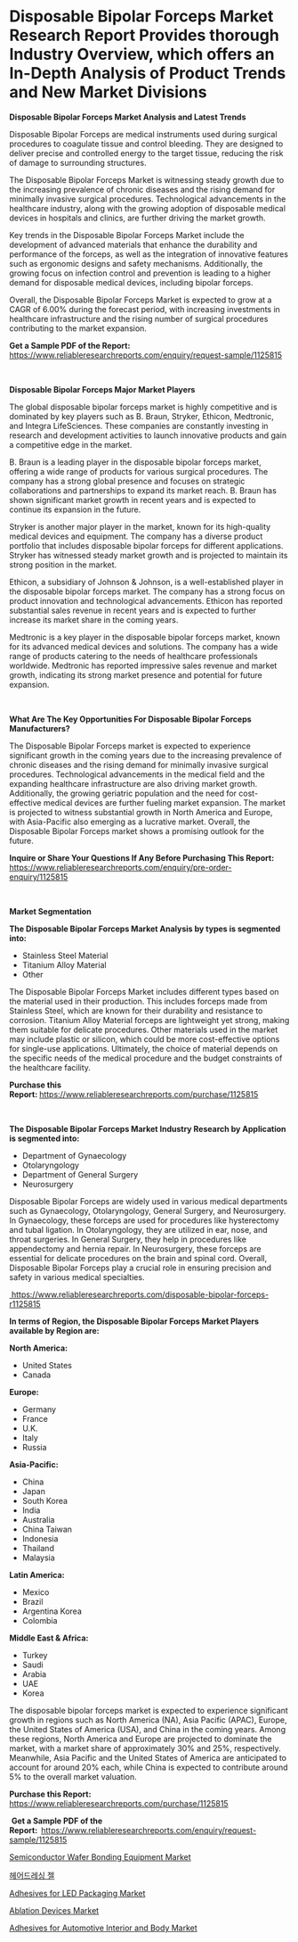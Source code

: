 <p><h1>Disposable Bipolar Forceps Market Research Report Provides thorough Industry Overview, which offers an In-Depth Analysis of Product Trends and New Market Divisions</h1></p><p><strong>Disposable Bipolar Forceps Market Analysis and Latest Trends</strong></p>
<p><p>Disposable Bipolar Forceps are medical instruments used during surgical procedures to coagulate tissue and control bleeding. They are designed to deliver precise and controlled energy to the target tissue, reducing the risk of damage to surrounding structures.</p><p>The Disposable Bipolar Forceps Market is witnessing steady growth due to the increasing prevalence of chronic diseases and the rising demand for minimally invasive surgical procedures. Technological advancements in the healthcare industry, along with the growing adoption of disposable medical devices in hospitals and clinics, are further driving the market growth.</p><p>Key trends in the Disposable Bipolar Forceps Market include the development of advanced materials that enhance the durability and performance of the forceps, as well as the integration of innovative features such as ergonomic designs and safety mechanisms. Additionally, the growing focus on infection control and prevention is leading to a higher demand for disposable medical devices, including bipolar forceps.</p><p>Overall, the Disposable Bipolar Forceps Market is expected to grow at a CAGR of 6.00% during the forecast period, with increasing investments in healthcare infrastructure and the rising number of surgical procedures contributing to the market expansion.</p></p>
<p><strong>Get a Sample PDF of the Report:&nbsp;</strong> <a href="https://www.reliableresearchreports.com/enquiry/request-sample/1125815">https://www.reliableresearchreports.com/enquiry/request-sample/1125815</a></p>
<p>&nbsp;</p>
<p><strong>Disposable Bipolar Forceps Major Market Players</strong></p>
<p><p>The global disposable bipolar forceps market is highly competitive and is dominated by key players such as B. Braun, Stryker, Ethicon, Medtronic, and Integra LifeSciences. These companies are constantly investing in research and development activities to launch innovative products and gain a competitive edge in the market.</p><p>B. Braun is a leading player in the disposable bipolar forceps market, offering a wide range of products for various surgical procedures. The company has a strong global presence and focuses on strategic collaborations and partnerships to expand its market reach. B. Braun has shown significant market growth in recent years and is expected to continue its expansion in the future.</p><p>Stryker is another major player in the market, known for its high-quality medical devices and equipment. The company has a diverse product portfolio that includes disposable bipolar forceps for different applications. Stryker has witnessed steady market growth and is projected to maintain its strong position in the market.</p><p>Ethicon, a subsidiary of Johnson & Johnson, is a well-established player in the disposable bipolar forceps market. The company has a strong focus on product innovation and technological advancements. Ethicon has reported substantial sales revenue in recent years and is expected to further increase its market share in the coming years.</p><p>Medtronic is a key player in the disposable bipolar forceps market, known for its advanced medical devices and solutions. The company has a wide range of products catering to the needs of healthcare professionals worldwide. Medtronic has reported impressive sales revenue and market growth, indicating its strong market presence and potential for future expansion.</p></p>
<p>&nbsp;</p>
<p><strong>What Are The Key Opportunities For Disposable Bipolar Forceps Manufacturers?</strong></p>
<p><p>The Disposable Bipolar Forceps market is expected to experience significant growth in the coming years due to the increasing prevalence of chronic diseases and the rising demand for minimally invasive surgical procedures. Technological advancements in the medical field and the expanding healthcare infrastructure are also driving market growth. Additionally, the growing geriatric population and the need for cost-effective medical devices are further fueling market expansion. The market is projected to witness substantial growth in North America and Europe, with Asia-Pacific also emerging as a lucrative market. Overall, the Disposable Bipolar Forceps market shows a promising outlook for the future.</p></p>
<p><strong>Inquire or Share Your Questions If Any Before Purchasing This Report:</strong> <a href="https://www.reliableresearchreports.com/enquiry/pre-order-enquiry/1125815">https://www.reliableresearchreports.com/enquiry/pre-order-enquiry/1125815</a></p>
<p>&nbsp;</p>
<p><strong>Market Segmentation</strong></p>
<p><strong>The Disposable Bipolar Forceps Market Analysis by types is segmented into:</strong></p>
<p><ul><li>Stainless Steel Material</li><li>Titanium Alloy Material</li><li>Other</li></ul></p>
<p><p>The Disposable Bipolar Forceps Market includes different types based on the material used in their production. This includes forceps made from Stainless Steel, which are known for their durability and resistance to corrosion. Titanium Alloy Material forceps are lightweight yet strong, making them suitable for delicate procedures. Other materials used in the market may include plastic or silicon, which could be more cost-effective options for single-use applications. Ultimately, the choice of material depends on the specific needs of the medical procedure and the budget constraints of the healthcare facility.</p></p>
<p><strong>Purchase this Report:&nbsp;</strong><a href="https://www.reliableresearchreports.com/purchase/1125815">https://www.reliableresearchreports.com/purchase/1125815</a></p>
<p>&nbsp;</p>
<p><strong>The Disposable Bipolar Forceps Market Industry Research by Application is segmented into:</strong></p>
<p><ul><li>Department of Gynaecology</li><li>Otolaryngology</li><li>Department of General Surgery</li><li>Neurosurgery</li></ul></p>
<p><p>Disposable Bipolar Forceps are widely used in various medical departments such as Gynaecology, Otolaryngology, General Surgery, and Neurosurgery. In Gynaecology, these forceps are used for procedures like hysterectomy and tubal ligation. In Otolaryngology, they are utilized in ear, nose, and throat surgeries. In General Surgery, they help in procedures like appendectomy and hernia repair. In Neurosurgery, these forceps are essential for delicate procedures on the brain and spinal cord. Overall, Disposable Bipolar Forceps play a crucial role in ensuring precision and safety in various medical specialties.</p></p>
<p><a href="https://www.reliableresearchreports.com/disposable-bipolar-forceps-r1125815">&nbsp;https://www.reliableresearchreports.com/disposable-bipolar-forceps-r1125815</a></p>
<p><strong>In terms of Region, the Disposable Bipolar Forceps Market Players available by Region are:</strong></p>
<p>
    <p> <strong> North America: </strong>
        <ul>
            <li>United States</li>
            <li>Canada</li>
        </ul>
        </p> 
    <p> <strong> Europe: </strong>
        <ul>
            <li>Germany</li>
            <li>France</li>
            <li>U.K.</li>
            <li>Italy</li>
            <li>Russia</li>
        </ul>
        </p> 
    <p> <strong> Asia-Pacific: </strong>
        <ul>
            <li>China</li>
            <li>Japan</li>
            <li>South Korea</li>
            <li>India</li>
            <li>Australia</li>
            <li>China Taiwan</li>
            <li>Indonesia</li>
            <li>Thailand</li>
            <li>Malaysia</li>
        </ul>
        </p> 
    <p> <strong> Latin America: </strong>
        <ul>
            <li>Mexico</li>
            <li>Brazil</li>
            <li>Argentina Korea</li>
            <li>Colombia</li>
        </ul>
        </p> 
    <p> <strong> Middle East & Africa: </strong>
        <ul>
            <li>Turkey</li>
            <li>Saudi</li>
            <li>Arabia</li>
            <li>UAE</li>
            <li>Korea</li>
        </ul>
    </p>
    </p>
<p><p>The disposable bipolar forceps market is expected to experience significant growth in regions such as North America (NA), Asia Pacific (APAC), Europe, the United States of America (USA), and China in the coming years. Among these regions, North America and Europe are projected to dominate the market, with a market share of approximately 30% and 25%, respectively. Meanwhile, Asia Pacific and the United States of America are anticipated to account for around 20% each, while China is expected to contribute around 5% to the overall market valuation.</p></p>
<p><strong>Purchase this Report: </strong><a href="https://www.reliableresearchreports.com/purchase/1125815">https://www.reliableresearchreports.com/purchase/1125815</a></p>
<p>&nbsp;<strong>Get a Sample PDF of the Report:&nbsp;&nbsp;</strong><a href="https://www.reliableresearchreports.com/enquiry/request-sample/1125815">https://www.reliableresearchreports.com/enquiry/request-sample/1125815</a></p>
<p><strong></strong></p>
<p><p><a href="https://www.linkedin.com/pulse/analyzing-semiconductor-wafer-bonding-equipment-market-neaje?trackingId=EJ1TzskvY0OB3%2FRGFODATw%3D%3D">Semiconductor Wafer Bonding Equipment Market</a></p><p><a href="https://github.com/anton65482023/Market-Research-Report-List-1/blob/main/339490143473.md">헤어드레싱 젤</a></p><p><a href="https://issuu.com/reportprime-2/docs/adhesives-for-led-packaging-market-size-2030.pptx">Adhesives for LED Packaging Market</a></p><p><a href="https://github.com/Paul14Anderson63/Market-Research-Report-List-4/blob/main/ablation-devices-market.md">Ablation Devices Market</a></p><p><a href="https://issuu.com/reportprime-2/docs/adhesives-for-automotive-interior-and-body-market-">Adhesives for Automotive Interior and Body Market</a></p></p>